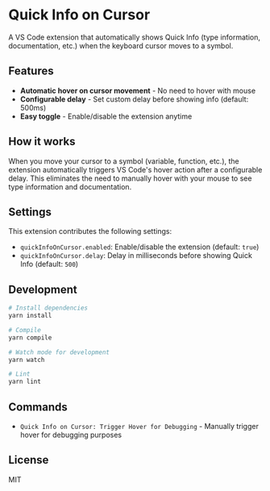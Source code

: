 # Quick Info on Cursor

A VS Code extension that automatically shows Quick Info (type information, documentation, etc.) when the keyboard cursor moves to a symbol.

## Features

- **Automatic hover on cursor movement** - No need to hover with mouse
- **Configurable delay** - Set custom delay before showing info (default: 500ms)
- **Easy toggle** - Enable/disable the extension anytime

## How it works

When you move your cursor to a symbol (variable, function, etc.), the extension automatically triggers VS Code's hover action after a configurable delay. This eliminates the need to manually hover with your mouse to see type information and documentation.

## Settings

This extension contributes the following settings:

- `quickInfoOnCursor.enabled`: Enable/disable the extension (default: `true`)
- `quickInfoOnCursor.delay`: Delay in milliseconds before showing Quick Info (default: `500`)

## Development

```bash
# Install dependencies
yarn install

# Compile
yarn compile

# Watch mode for development
yarn watch

# Lint
yarn lint
```

## Commands

- `Quick Info on Cursor: Trigger Hover for Debugging` - Manually trigger hover for debugging purposes

## License

MIT
